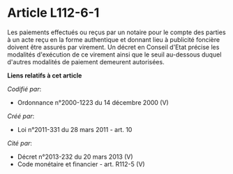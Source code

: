 # Article L112-6-1

Les paiements effectués ou reçus par un notaire pour le compte des parties à un acte reçu en la forme authentique et donnant
lieu à publicité foncière doivent être assurés par virement. Un décret en Conseil d'Etat précise les modalités d'exécution de
ce virement ainsi que le seuil au-dessous duquel d'autres modalités de paiement demeurent autorisées.

**Liens relatifs à cet article**

_Codifié par_:

  - Ordonnance n°2000-1223 du 14 décembre 2000 (V)

_Créé par_:

  - Loi n°2011-331 du 28 mars 2011 - art. 10

_Cité par_:

  - Décret n°2013-232 du 20 mars 2013 (V)
  - Code monétaire et financier - art. R112-5 (V)
